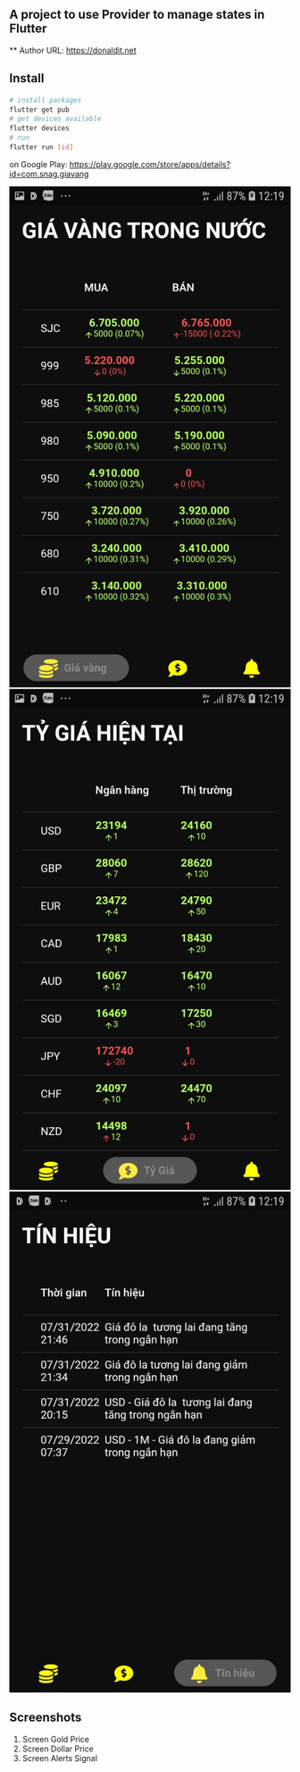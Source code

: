 ## A project to use Provider to manage states in Flutter

** Author URL: https://donaldit.net

## Install 
```bash
# install packages
flutter get pub
# get devices available
flutter devices
# run
flutter run [id]
```


on Google Play: https://play.google.com/store/apps/details?id=com.snag.giavang


![Alt text](https://github.com/dearvn/goldvn/raw/v1/images/giavang.jpg?raw=true "Giá Vàng")
![Alt text](https://github.com/dearvn/goldvn/raw/v1/images/tygia.jpg?raw=true "Tỷ Giá")
![Alt text](https://github.com/dearvn/goldvn/raw/v1/images/alert.jpg?raw=true "Tỷ Giá")


## Screenshots
1. Screen Gold Price
2. Screen Dollar Price
3. Screen Alerts Signal
